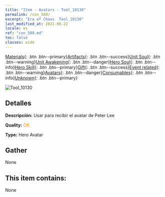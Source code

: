 ```yaml
---
title: "Item - Avatars - Tool_10130"
permalink: /con_589/
excerpt: "Era of Chaos  Tool_10130"
last_modified_at: 2021-06-22
locale: es
ref: "con_589.md"
toc: false
classes: wide
---
```

 [Materials](/ItemsES/){: .btn .btn--primary}[Artifacts](/ItemsES/Artifacts/){: .btn .btn--success}[Unit Soul](/ItemsES/UnitSoul/){: .btn .btn--warning}[Unit Awakening](/ItemsES/UnitAwakening/){: .btn .btn--danger}[Hero Soul](/ItemsES/HeroSoul/){: .btn .btn--info}[Hero Skill](/ItemsES/HeroSkill/){: .btn .btn--primary}[Gift](/ItemsES/Gift/){: .btn .btn--success}[Event related](/ItemsES/Events/){: .btn .btn--warning}[Avatars](/ItemsES/Avatars/){: .btn .btn--danger}[Consumables](/ItemsES/Consumables/){: .btn .btn--info}[Unknown](/ItemsES/Unknown/){: .btn .btn--primary}

 ![Tool_10130](/images/h/h_PeterLee.jpg)

## Detalles
 **Descripción:** Usar para recibir el avatar de Peter Lee

 **Quality:** <span style="color: #FF8C00">OK</span>

 **Type:** Hero Avatar

## Gather

  None

## This item contains:

  None

